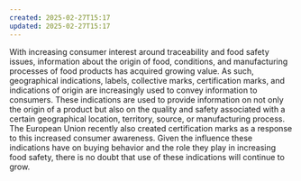 ```yaml
---
created: 2025-02-27T15:17
updated: 2025-02-27T15:17
---
```

With increasing consumer interest around traceability and food safety issues, information about the origin of food, conditions, and manufacturing processes of food products has acquired growing value. As such, geographical indications, labels, collective marks, certification marks, and indications of origin are increasingly used to convey information to consumers. These indications are used to provide information on not only the origin of a product but also on the quality and safety associated with a certain geographical location, territory, source, or manufacturing process. The European Union recently also created certification marks as a response to this increased consumer awareness. Given the influence these indications have on buying behavior and the role they play in increasing food safety, there is no doubt that use of these indications will continue to grow.  